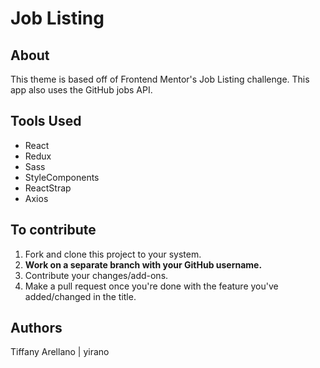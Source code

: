 # Job Listing

## About
This theme is based off of Frontend Mentor's Job Listing challenge. This app also uses the GitHub jobs API. 

## Tools Used
- React
- Redux
- Sass
- StyleComponents
- ReactStrap
- Axios

## To contribute

1. Fork and clone this project to your system.
2. **Work on a separate branch with your GitHub username.**
3. Contribute your changes/add-ons.
4. Make a pull request once you're done with the feature you've added/changed in the title.

## Authors

Tiffany Arellano | yirano